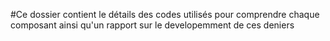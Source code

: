 #Ce dossier contient le détails des codes utilisés pour comprendre chaque composant ainsi qu'un rapport sur le developemment de ces deniers
